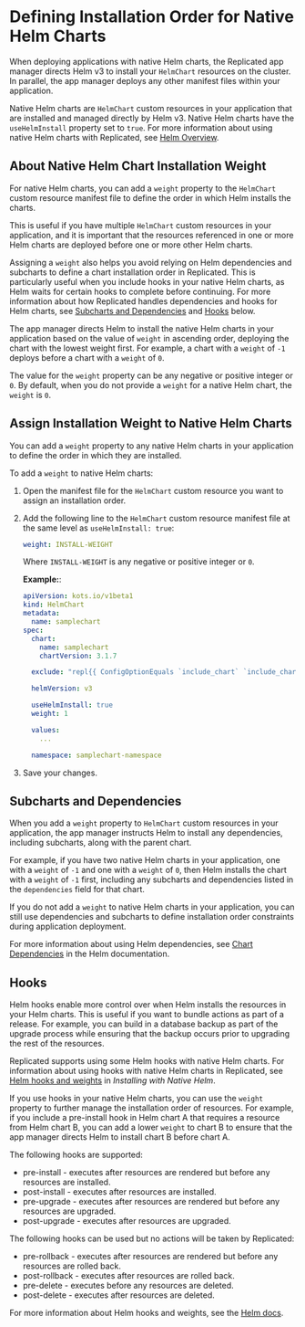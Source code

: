 # Defining Installation Order for Native Helm Charts

When deploying applications with native Helm charts, the Replicated app manager directs Helm v3 to install your `HelmChart` resources on the cluster. In parallel, the app manager deploys any other manifest files within your application.

Native Helm charts are `HelmChart` custom resources in your application that are installed and managed directly by Helm v3. Native Helm charts have the `useHelmInstall` property set to `true`. For more information about using native Helm charts with Replicated, see [Helm Overview](helm-overview).

## About Native Helm Chart Installation Weight

For native Helm charts, you can add a `weight` property to the `HelmChart` custom resource manifest file to define the order in which Helm installs the charts.

This is useful if you have multiple `HelmChart` custom resources in your application, and it is important that the resources referenced in one or more Helm charts are deployed before one or more other Helm charts.

Assigning a `weight` also helps you avoid relying on Helm dependencies and subcharts to define a chart installation order in Replicated. This is particularly useful when you include hooks in your native Helm charts, as Helm waits for certain hooks to complete before continuing. For more information about how Replicated handles dependencies and hooks for Helm charts, see [Subcharts and Dependencies](#subcharts-and-dependencies) and [Hooks](#hooks) below.

The app manager directs Helm to install the native Helm charts in your application based on the value of `weight` in ascending order, deploying the chart with the lowest weight first. For example, a chart with a `weight` of `-1` deploys before a chart with a `weight` of `0`.

The value for the `weight` property can be any negative or positive integer or `0`. By default, when you do not provide a `weight` for a native Helm chart, the `weight` is `0`.

## Assign Installation Weight to Native Helm Charts

You can add a `weight` property to any native Helm charts in your application to define the order in which they are installed.

To add a `weight` to native Helm charts:

1. Open the manifest file for the `HelmChart` custom resource you want to assign an installation order.

1. Add the following line to the `HelmChart` custom resource manifest file at the same level as `useHelmInstall: true`:

   ```yaml
   weight: INSTALL-WEIGHT
   ```
   Where `INSTALL-WEIGHT` is any negative or positive integer or `0`.

   **Example:**:

   ```yaml
   apiVersion: kots.io/v1beta1
   kind: HelmChart
   metadata:
     name: samplechart
   spec:
     chart:
       name: samplechart
       chartVersion: 3.1.7

     exclude: "repl{{ ConfigOptionEquals `include_chart` `include_chart_no`}}"

     helmVersion: v3

     useHelmInstall: true
     weight: 1

     values:
       ...

     namespace: samplechart-namespace
   ```
1. Save your changes.

## Subcharts and Dependencies

When you add a `weight` property to `HelmChart` custom resources in your application, the app manager instructs Helm to install any dependencies, including subcharts, along with the parent chart.

For example, if you have two native Helm charts in your application, one with a `weight` of `-1` and one with a `weight` of `0`, then Helm installs the chart with a `weight` of `-1` first, including any subcharts and dependencies listed in the `dependencies` field for that chart.

If you do not add a `weight` to native Helm charts in your application, you can still use dependencies and subcharts to define installation order constraints during application deployment.

For more information about using Helm dependencies, see [Chart Dependencies](https://helm.sh/docs/topics/charts/#chart-dependencies) in the Helm documentation.


## Hooks

Helm hooks enable more control over when Helm installs the resources in your Helm charts. This is useful if you want to bundle actions as part of a release. For example, you can build in a database backup as part of the upgrade process while ensuring that the backup occurs prior to upgrading the rest of the resources.

Replicated supports using some Helm hooks with native Helm charts. For information about using hooks with native Helm charts in Replicated, see [Helm hooks and weights](helm-installing-native-helm#helm-hooks-and-weights) in _Installing with Native Helm_.

If you use hooks in your native Helm charts, you can use the `weight` property to further manage the installation order of resources. For example, if you include a pre-install hook in Helm chart A that requires a resource from Helm chart B, you can add a lower `weight` to chart B to ensure that the app manager directs Helm to install chart B before chart A.

The following hooks are supported:
* pre-install - executes after resources are rendered but before any resources are installed.
* post-install - executes after resources are installed.
* pre-upgrade - executes after resources are rendered but before any resources are upgraded.
* post-upgrade - executes after resources are upgraded.

The following hooks can be used but no actions will be taken by Replicated:
* pre-rollback - executes after resources are rendered but before any resources are rolled back.
* post-rollback - executes after resources are rolled back.
* pre-delete - executes before any resources are deleted.
* post-delete - executes after resources are deleted.

For more information about Helm hooks and weights, see the [Helm docs](https://helm.sh/docs/topics/charts_hooks/).